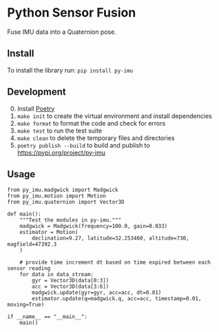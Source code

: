 # Python Sensor Fusion
Fuse IMU data into a Quaternion pose.

## Install
To install the library run: `pip install py-imu`

## Development
0. Install [Poetry](https://python-poetry.org/docs/#installing-with-the-official-installer)
1. `make init` to create the virtual environment and install dependencies
2. `make format` to format the code and check for errors
3. `make test` to run the test suite
4. `make clean` to delete the temporary files and directories
5. `poetry publish --build` to build and publish to https://pypi.org/project/py-imu

## Usage
```
from py_imu.madgwick import Madgwick
from py_imu.motion import Motion
from py_imu.quaternion import Vector3D

def main():
    """Test the modules in py-imu."""
    madgwick = Madgwick(frequency=100.0, gain=0.033)
    estimator = Motion(
        declination=9.27, latitude=32.253460, altitude=730, magfield=47392.3
    )

    # provide time increment dt based on time expired between each sensor reading
    for data in data_stream:
        gyr = Vector3D(data[0:3])
        acc = Vector3D(data[3:6])
        madgwick.update(gyr=gyr, acc=acc, dt=0.01)
        estimator.update(q=madgwick.q, acc=acc, timestamp=0.01, moving=True)

if __name__ == "__main__":
    main()
```
